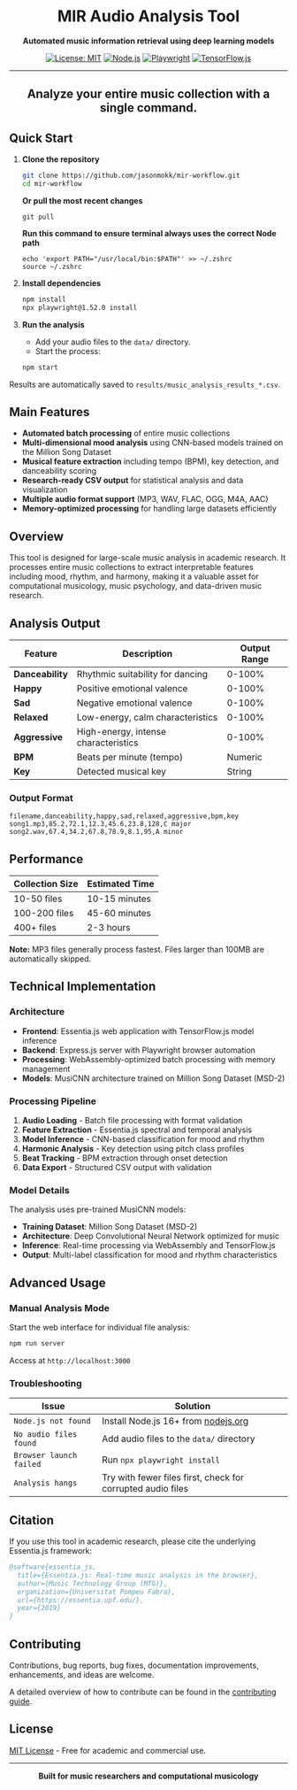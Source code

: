 <div align="center">

# MIR Audio Analysis Tool

**Automated music information retrieval using deep learning models**

[![License: MIT](https://img.shields.io/badge/License-MIT-yellow.svg)](https://opensource.org/licenses/MIT)
[![Node.js](https://img.shields.io/badge/Node.js-16+-green.svg)](https://nodejs.org/)
[![Playwright](https://img.shields.io/badge/Playwright-1.52.0-blue.svg)](https://playwright.dev/)
[![TensorFlow.js](https://img.shields.io/badge/TensorFlow.js-3.5.0-orange.svg)](https://www.tensorflow.org/js)

---
**Analyze your entire music collection with a single command.**
---

</div>

## Quick Start

1.  **Clone the repository**

    ```bash
    git clone https://github.com/jasonmokk/mir-workflow.git
    cd mir-workflow
    ```
    **Or pull the most recent changes**
    ```
    git pull
    ```
    **Run this command to ensure terminal always uses the correct Node path**
    ```
    echo 'export PATH="/usr/local/bin:$PATH"' >> ~/.zshrc
    source ~/.zshrc
    ```


3.  **Install dependencies**

    ```bash
    npm install
    npx playwright@1.52.0 install
    ```

4.  **Run the analysis**
    -   Add your audio files to the `data/` directory.
    -   Start the process:

    ```bash
    npm start
    ```

Results are automatically saved to `results/music_analysis_results_*.csv`.

## Main Features

- **Automated batch processing** of entire music collections
- **Multi-dimensional mood analysis** using CNN-based models trained on the Million Song Dataset
- **Musical feature extraction** including tempo (BPM), key detection, and danceability scoring
- **Research-ready CSV output** for statistical analysis and data visualization
- **Multiple audio format support** (MP3, WAV, FLAC, OGG, M4A, AAC)
- **Memory-optimized processing** for handling large datasets efficiently

## Overview

This tool is designed for large-scale music analysis in academic research. It processes entire music collections to extract interpretable features including mood, rhythm, and harmony, making it a valuable asset for computational musicology, music psychology, and data-driven music research.

## Analysis Output

| Feature | Description | Output Range |
|---|---|---|
| **Danceability** | Rhythmic suitability for dancing | 0-100% |
| **Happy** | Positive emotional valence | 0-100% |
| **Sad** | Negative emotional valence | 0-100% |
| **Relaxed** | Low-energy, calm characteristics | 0-100% |
| **Aggressive** | High-energy, intense characteristics | 0-100% |
| **BPM** | Beats per minute (tempo) | Numeric |
| **Key** | Detected musical key | String |

### Output Format

```csv
filename,danceability,happy,sad,relaxed,aggressive,bpm,key
song1.mp3,85.2,72.1,12.3,45.6,23.8,128,C major
song2.wav,67.4,34.2,67.8,78.9,8.1,95,A minor
```

## Performance

| Collection Size | Estimated Time |
|---|---|
| 10-50 files | 10-15 minutes |
| 100-200 files | 45-60 minutes |
| 400+ files | 2-3 hours |

**Note:** MP3 files generally process fastest. Files larger than 100MB are automatically skipped.

## Technical Implementation

### Architecture
- **Frontend**: Essentia.js web application with TensorFlow.js model inference
- **Backend**: Express.js server with Playwright browser automation
- **Processing**: WebAssembly-optimized batch processing with memory management
- **Models**: MusiCNN architecture trained on Million Song Dataset (MSD-2)

### Processing Pipeline
1. **Audio Loading** - Batch file processing with format validation
2. **Feature Extraction** - Essentia.js spectral and temporal analysis
3. **Model Inference** - CNN-based classification for mood and rhythm
4. **Harmonic Analysis** - Key detection using pitch class profiles
5. **Beat Tracking** - BPM extraction through onset detection
6. **Data Export** - Structured CSV output with validation

### Model Details
The analysis uses pre-trained MusiCNN models:
- **Training Dataset**: Million Song Dataset (MSD-2)
- **Architecture**: Deep Convolutional Neural Network optimized for music
- **Inference**: Real-time processing via WebAssembly and TensorFlow.js
- **Output**: Multi-label classification for mood and rhythm characteristics

## Advanced Usage

### Manual Analysis Mode
Start the web interface for individual file analysis:
```bash
npm run server
```
Access at `http://localhost:3000`

### Troubleshooting
| Issue | Solution |
|---|---|
| `Node.js not found` | Install Node.js 16+ from [nodejs.org](https://nodejs.org/) |
| `No audio files found` | Add audio files to the `data/` directory |
| `Browser launch failed` | Run `npx playwright install` |
| `Analysis hangs` | Try with fewer files first, check for corrupted audio files |

## Citation

If you use this tool in academic research, please cite the underlying Essentia.js framework:

```bibtex
@software{essentia_js,
  title={Essentia.js: Real-time music analysis in the browser},
  author={Music Technology Group (MTG)},
  organization={Universitat Pompeu Fabra},
  url={https://essentia.upf.edu/},
  year={2019}
}
```

## Contributing

Contributions, bug reports, bug fixes, documentation improvements, enhancements, and ideas are welcome.

A detailed overview of how to contribute can be found in the [contributing guide](CONTRIBUTING.md).

## License

[MIT License](LICENSE) - Free for academic and commercial use.

---

<div align="center">

**Built for music researchers and computational musicology**

</div>
